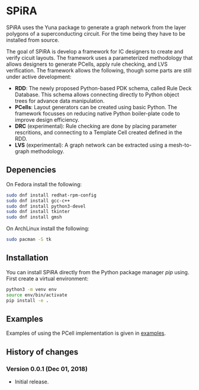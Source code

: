 # SPiRA

SPiRA uses the Yuna package to generate a graph network from the layer polygons
of a superconducting circuit. For the time being they have to be installed from source.

The goal of SPiRA is develop a framework for IC designers to create and verify cicuit layouts. The framework uses a parameterized methodology that allows designers to generate PCells, apply rule checking, and LVS verification. The framework allows the following, though some parts are still under active development:

* **RDD**: The newly proposed Python-based PDK schema, called Rule Deck Database. This schema allows connecting directly to Python object trees for advance data manipulation.
* **PCells**: Layout generators can be created using basic Python. The framework focusses on reducing native Python boiler-plate code to improve design efficiency.
* **DRC** (experimental): Rule checking are done by placing parameter rescritions, and connecting to a Template Cell created defined in the RDD. 
* **LVS** (experimental): A graph network can be extracted using a mesh-to-graph methodology. 

## Depenencies

On Fedora install the following:

```bash
sudo dnf install redhat-rpm-config
sudo dnf install gcc-c++
sudo dnf install python3-devel
sudo dnf install tkinter
sudo dnf install gmsh
```

On ArchLinux install the following:

```bash
sudo pacman -S tk
```

## Installation

You can install SPiRA directly from the Python package manager *pip* using.
First create a virtual environment:

```bash
python3 -m venv env
source env/bin/activate
pip install -e .
```

## Examples

Examples of using the PCell implementation is given in [examples](https://spira.readthedocs.io/en/latest/examples.html).

## History of changes

### Version 0.0.1 (Dec 01, 2018)
* Initial release.
